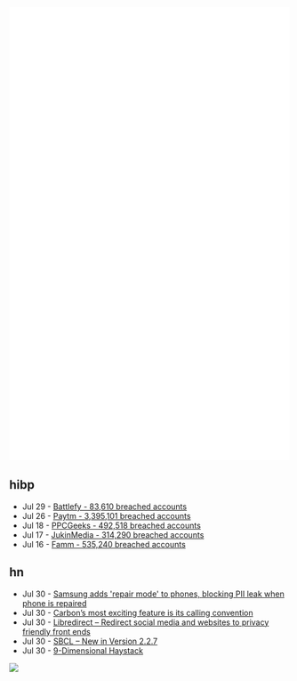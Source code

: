![Metrics](https://raw.githubusercontent.com/phixion/phixion/master/metrics.svg)

## hibp

<!--
for https://github.com/phixion/phixion/blob/main/.github/workflows/feeds.yml
-->
<!--START_SECTION:haveibeenpwnd-->
- Jul 29 - [Battlefy - 83,610 breached accounts](https://haveibeenpwned.com/PwnedWebsites#Battlefy)
- Jul 26 - [Paytm - 3,395,101 breached accounts](https://haveibeenpwned.com/PwnedWebsites#Paytm)
- Jul 18 - [PPCGeeks - 492,518 breached accounts](https://haveibeenpwned.com/PwnedWebsites#PPCGeeks)
- Jul 17 - [JukinMedia - 314,290 breached accounts](https://haveibeenpwned.com/PwnedWebsites#JukinMedia)
- Jul 16 - [Famm - 535,240 breached accounts](https://haveibeenpwned.com/PwnedWebsites#Famm)
<!--END_SECTION:haveibeenpwnd-->

## hn

<!--
for https://github.com/phixion/phixion/blob/main/.github/workflows/feeds.yml
-->
<!--START_SECTION:hn-->
- Jul 30 - [Samsung adds 'repair mode' to phones, blocking PII leak when phone is repaired](https://news.samsung.com/kr/%ec%82%bc%ec%84%b1-%ea%b0%a4%eb%9f%ad%ec%8b%9c%ed%8f%b0%ec%97%90-%ec%88%98%eb%a6%ac-%eb%aa%a8%eb%93%9c-%ec%b6%94%ea%b0%80-%ea%b0%9c%ec%9d%b8%ec%a0%95%eb%b3%b4-%ec%9c%a0%ec%b6%9c-%ec%9b%90)
- Jul 30 - [Carbon’s most exciting feature is its calling convention](https://www.foonathan.net/2022/07/carbon-calling-convention/)
- Jul 30 - [Libredirect – Redirect social media and websites to privacy friendly front ends](https://libredirect.github.io)
- Jul 30 - [SBCL – New in Version 2.2.7](http://sbcl.org/all-news.html?2.2.7#2.2.7)
- Jul 30 - [9-Dimensional Haystack](https://sites.psu.edu/seticourse/9-dimensional-haystack/)
<!--END_SECTION:hn-->

<!--
for https://yhype.me
-->
![](https://hit.yhype.me/github/profile?user_id=13013670)
